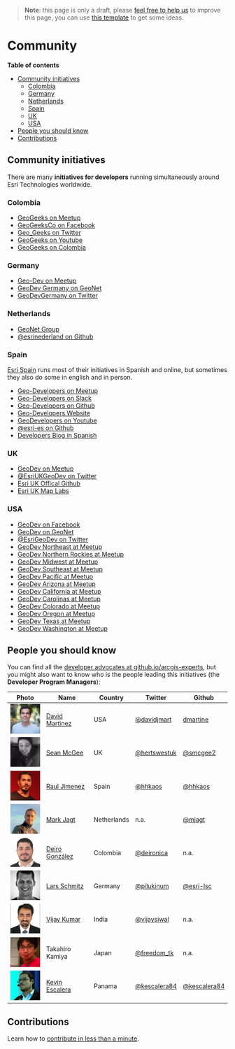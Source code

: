 > **Note**: this page is only a draft, please [feel free to help us](#contributions) to improve this page, you can use [this template](https://github.com/esri-es/awesome-arcgis/blob/master/RESOURCE_PAGE_TEMPLATE.md) to get some ideas.

# Community
<!-- START doctoc generated TOC please keep comment here to allow auto update -->
<!-- DON'T EDIT THIS SECTION, INSTEAD RE-RUN doctoc TO UPDATE -->
**Table of contents**

- [Community initiatives](#community-initiatives)
  - [Colombia](#colombia)
  - [Germany](#germany)
  - [Netherlands](#netherlands)
  - [Spain](#spain)
  - [UK](#uk)
  - [USA](#usa)
- [People you should know](#people-you-should-know)
- [Contributions](#contributions)

<!-- END doctoc generated TOC please keep comment here to allow auto update -->

## Community initiatives
There are many **initiatives for developers** running simultaneously around Esri Technologies worldwide.

### Colombia
* [GeoGeeks on Meetup](https://www.meetup.com/geogeeks/)
* [GeoGeeksCo on Facebook](https://www.facebook.com/geogeeksco/)
* [Geo_Geeks on Twitter](http://twitter.com/geo_geeks/)
* [GeoGeeks on Youtube](https://www.youtube.com/channel/UCuGsuNbUykWZ6lsb85PeW0A)
* [GeoGeeks on Colombia](https://github.com/GeoGeeks)

### Germany
* [Geo-Dev on Meetup](https://www.meetup.com/GeoDev-Germany/)
* [GeoDev Germany on GeoNet](https://community.esri.com/groups/geodev-germany/activity)
* [GeoDevGermany on Twitter](https://twitter.com/GeoDevGermany/)

### Netherlands
* [GeoNet Group](https://community.esri.com/groups/geodev-netherlands)
* [@esrinederland on Github](http://esrinederland.github.io/)

### Spain
[Esri Spain](http://www.esri.es/) runs most of their initiatives in Spanish and online, but sometimes they also do some in english and in person.

* [Geo-Developers on Meetup](https://www.meetup.com/Geo-Developers)
* [Geo-Developers on Slack](https://docs.google.com/forms/d/e/1FAIpQLSd18XdM62wakhQCf1yZHbvFWLr2ztM-WN1PNDdI9Hr-hx2ElQ/viewform)
* [Geo-Developers on Github](https://github.com/geo-developers)
* [Geo-Developers Website](geodevelopers.org)
* [GeoDevelopers on Youtube](https://www.youtube.com/GeoDevelopers)
* [@esri-es on Github](https://github.com/esri-es)
* [Developers Blog in Spanish](http://desarrolladores.esri.es)

### UK
* [GeoDev on Meetup](https://www.meetup.com/geodev/)
* [@EsriUKGeoDev on Twitter](https://twitter.com/EsriUKGeoDev/)
* [Esri UK Offical Github](https://github.com/esriuk)
* [Esri UK Map Labs](https://github.com/maplabs)

### USA
* [GeoDev on Facebook](https://www.facebook.com/EsriGeoDev)
* [GeoDev on GeoNet](https://community.esri.com/groups/geodev)
* [@EsriGeoDev on Twitter](https://twitter.com/EsriGeoDev)
* [GeoDev Northeast at Meetup](https://www.meetup.com/DevMeetUpNortheast/)
* [GeoDev Northern Rockies at Meetup](https://www.meetup.com/devmeetupnorthernrockies/)
* [GeoDev Midwest at Meetup](https://www.meetup.com/DevMeetUpMidwest/)
* [GeoDev Southeast at Meetup](https://www.meetup.com/DevMeetUpSoutheast/)
* [GeoDev Pacific at Meetup](https://www.meetup.com/DevMeetUpPacific/)
* [GeoDev Arizona at Meetup](https://www.meetup.com/DevMeetUpArizona/)
* [GeoDev California at Meetup](https://www.meetup.com/DevMeetUpCalifornia/)
* [GeoDev Carolinas at Meetup](https://www.meetup.com/DevMeetupCarolinas/)
* [GeoDev Colorado at Meetup](https://www.meetup.com/devmeetupcolorado/)
* [GeoDev Oregon at Meetup](https://www.meetup.com/DevMeetUpOregon/)
* [GeoDev Texas at Meetup](https://www.meetup.com/DevMeetUpTexas/)
* [GeoDev Washington at Meetup](https://www.meetup.com/DevMeetUpWashington/)

## People you should know

You can find all the [developer advocates at github.io/arcgis-experts](https://esri-es.github.io/arcgis-experts/), but you might also want to know who is the people leading this initiatives (the **Developer Program Managers**):

|Photo|Name|Country|Twitter|Github|
|---|---|---|---|---|
|![David](./img/david_martinez.jpg)|[David Martinez](https://www.linkedin.com/in/david-martinez-7682392/)|USA|[@davidjmart](https://twitter.com/davidjmart)|[dmartine](https://github.com/dmartine)
|![Sean](./img/sean_mcgee.jpg)|[Sean McGee](https://www.linkedin.com/in/hertswestuk/)|UK|[@hertswestuk](https://twitter.com/hertswestuk)|[@smcgee2](https://github.com/smcgee2)
|![Raul](./img/raul_jimenez.jpg)|[Raul Jimenez](https://es.linkedin.com/in/jimenezortegaraul)|Spain|[@hhkaos](https://www.twitter.com/hhkaos)|[@hhkaos](https://www.github.com/hhkaos)
|![Mark](./img/mark_jagt.jpg)|[Mark Jagt](https://www.linkedin.com/in/markjagt)|Netherlands|n.a.|[@mjagt](https://github.com/mjagt)
|![Deiro González](./img/deiro-gonzalez.jpg)|[ Deiro González](https://www.linkedin.com/in/deironica/)|Colombia|[@deironica](https://twitter.com/deironica)| n.a.
|![Lars](./img/lars_schmitz.jpg)|[Lars Schmitz](https://www.linkedin.com/in/larsschmitz/)|Germany|[@pilukinum](https://twitter.com/pilukinum)|[@esri-lsc](https://github.com/esri-lsc)
|![Vijay](./img/vijay_kumar.jpg)|[Vijay Kumar](https://www.linkedin.com/in/vijaykumar1/?locale=en_US)|India|[@vijaysiwal](https://twitter.com/vijaysiwal)|n.a.
|![Takahiro KAMIYA](./img/takahiro_kamiya.jpg)|Takahiro Kamiya|Japan|[@freedom_tk](https://twitter.com/freedom_tk)|n.a.
|![Kevin Escalera Robles](./img/kevin-escalera.jpg)|[Kevin Escalera](https://www.linkedin.com/in/kescalera84/photo/)|Panama|[@kescalera84](https://twitter.com/kescalera84)|[@kescalera84](https://github.com/kescalera84)


<!--|![Jose](./img/jose_medina.png)|[Jose Medina](http://linkedin.com/in/josemedinab)|Argentina|[@josemanuel_mb](https://twitter.com/josemanuel_mb)|n.a.-->

## Contributions

Learn how to [contribute in less than a minute](https://github.com/hhkaos/awesome-arcgis/blob/master/CONTRIBUTING.md).